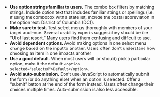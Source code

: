 - **Use option strings familiar to users.** The combo box filters by matching strings. Include option text that includes familiar strings or spellings (i.e. if using the combobox with a state list, include the postal abbreviation in the option text: District of Columbia (DC)).
- **Make sure to test.** Test select menus thoroughly with members of your target audience. Several usability experts suggest they should be the “UI of last resort.” Many users find them confusing and difficult to use.
- **Avoid dependent options.** Avoid making options in one select menu change based on the input to another. Users often don’t understand how choosing an item in one impacts another
- **Use a good default.** When most users will (or should) pick a particular option, make it the default: `<option selected="selected">Default</option>`.
- **Avoid auto-submission.** Don’t use JavaScript to automatically submit the form (or do anything else) when an option is selected. Offer a “submit” button at the end of the form instead. Users often change their choices multiple times. Auto-submission is also less accessible.